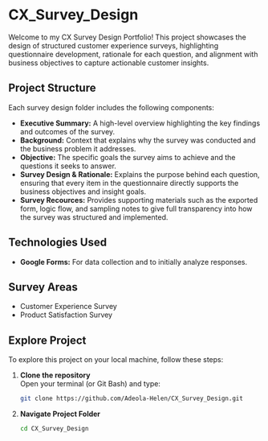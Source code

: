 # CX_Survey_Design
Welcome to my CX Survey Design Portfolio! This project showcases the design of structured customer experience surveys, highlighting questionnaire development, rationale for each question, and alignment with business objectives to capture actionable customer insights.


## Project Structure  

Each survey design folder includes the following components:  
- **Executive Summary:** A high-level overview highlighting the key findings and outcomes of the survey.  
- **Background:** Context that explains why the survey was conducted and the business problem it addresses.  
- **Objective:** The specific goals the survey aims to achieve and the questions it seeks to answer.
- **Survey Design & Rationale:** Explains the purpose behind each question, ensuring that every item in the questionnaire directly supports the business objectives and insight goals.
- **Survey Recources:** Provides supporting materials such as the exported form, logic flow, and sampling notes to give full transparency into how the survey was structured and implemented.


## Technologies Used  

- **Google Forms:** For data collection and to initially analyze responses.


## Survey Areas

- Customer Experience Survey
- Product Satisfaction Survey


## Explore Project  

To explore this project on your local machine, follow these steps:  

1. **Clone the repository**  
   Open your terminal (or Git Bash) and type:
    ```bash
   git clone https://github.com/Adeola-Helen/CX_Survey_Design.git
    
2. **Navigate Project Folder**  
   ```bash
   cd CX_Survey_Design
